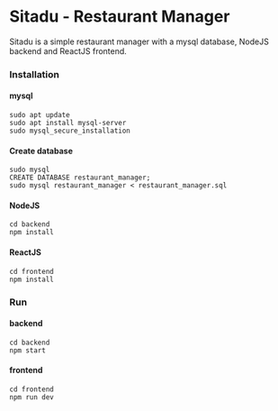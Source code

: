 # Sitadu - Restaurant Manager

Sitadu is a simple restaurant manager with a mysql database, NodeJS backend and ReactJS frontend.


### Installation

#### mysql
```
sudo apt update
sudo apt install mysql-server
sudo mysql_secure_installation
```

#### Create database
```
sudo mysql
CREATE DATABASE restaurant_manager;
sudo mysql restaurant_manager < restaurant_manager.sql
```

#### NodeJS
```
cd backend
npm install
```

#### ReactJS
```
cd frontend
npm install
```

### Run 

#### backend
```
cd backend
npm start
```
#### frontend
```
cd frontend
npm run dev
```

